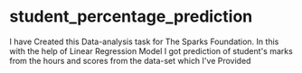 # student_percentage_prediction
I have Created this Data-analysis task for The Sparks Foundation.
In this with the help of Linear Regression Model I got prediction of student's marks from the hours and scores from the data-set which I've Provided

